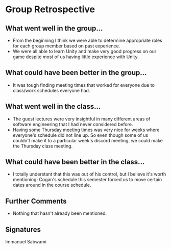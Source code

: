 # Group Retrospective

## What went well in the group...
* From the beginning I think we were able to determine appropriate roles for each group member based on past experience.
* We were all able to learn Unity and make very good progress on our game despite most of us having little experience with Unity.

## What could have been better in the group...
* It was tough finding meeting times that worked for everyone due to class/work schedules everyone had.

## What went well in the class...
* The guest lectures were very insightful in many different areas of software engineering that I had never considered before.
* Having some Thursday meeting times was very nice for weeks where everyone's schedule did not line up. So even though some of us couldn't make it to a particular week's discord meeting, we could make the Thursday class meeting.

## What could have been better in the class...
* I totally understant that this was out of his control, but I believe it's worth mentioning; Cogan's schedule this semester forced us to move certain dates around in the course schedule. 

## Further Comments
* Nothing that hasn't already been mentioned.

## Signatures
Immanuel Sabwami

